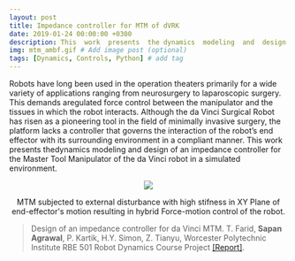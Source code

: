 ```yaml
---
layout: post
title: Impedance controller for MTM of dVRK
date: 2019-01-24 00:00:00 +0300
description: This  work  presents  the dynamics  modeling  and  design  of  an  impedance  controller  for the  Master  Tool  Manipulator(MTM) of  the  da  Vinci  Robot Kit(dVRK) in  a  simulated  environment. 
img: mtm_ambf.gif # Add image post (optional)
tags: [Dynamics, Controls, Python] # add tag
---
```

Robots   have   long   been   used   in   the   operation theaters  primarily  for  a  wide  variety  of  applications  ranging from  neurosurgery  to  laparoscopic  surgery.  This  demands  aregulated force control between the manipulator and the tissues in  which  the  robot  interacts.  Although  the  da  Vinci  Surgical Robot  has  risen  as  a  pioneering  tool  in  the  field  of  minimally invasive  surgery,  the  platform  lacks  a  controller  that  governs the  interaction  of  the  robot’s  end  effector  with  its  surrounding environment  in  a  compliant  manner.  This  work  presents  thedynamics  modeling  and  design  of  an  impedance  controller  for the  Master  Tool  Manipulator  of  the  da  Vinci  robot  in  a  simulated  environment.

<p align="center">
    <img src="{{site.baseurl}}/assets/img/mtm_ambf.gif">
     <figcaption align="center"> MTM subjected to external disturbance with high stifness in XY Plane of end-effector's motion resulting in hybrid Force-motion control of the robot. </figcaption>
</p>

>Design of an impedance controller for da Vinci MTM. T. Farid, **Sapan Agrawal**, P. Kartik, H.Y. Simon, Z. Tianyu, Worcester Polytechnic Institute RBE 501 Robot Dynamics Course Project [[Report]]().
